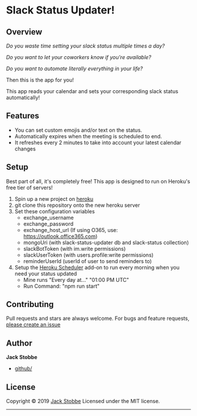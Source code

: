 # Slack Status Updater!

## Overview
_Do you waste time setting your slack status multiple times a day?_

_Do you want to let your coworkers know if you're available?_

_Do you want to automate literally everything in your life?_

Then this is the app for you!

This app reads your calendar and sets your corresponding slack status automatically!

## Features

- You can set custom emojis and/or text on the status.
- Automatically expires when the meeting is scheduled to end.
- It refreshes every 2 minutes to take into account your latest calendar changes

## Setup

Best part of all, it's completely free! This app is designed to run on Heroku's free tier of servers!

1) Spin up a new project on [heroku](https://devcenter.heroku.com/articles/free-dyno-hours)
2) git clone this repository onto the new heroku server
3) Set these configuration variables
    - exchange_username
    - exchange_password
    - exchange_host_url (If using O365, use: https://outlook.office365.com)
    - mongoUri (with slack-status-updater db and slack-status collection)
    - slackBotToken (with im.write permissions)
    - slackUserToken (with users.profile:write permissions)
    - reminderUserId (userId of user to send reminders to)
4) Setup the [Heroku Scheduler](https://elements.heroku.com/addons/scheduler) add-on to run every morning when you need your status updated
    - Mine runs "Every day at..." "01:00 PM UTC"
    - Run Command: "npm run start"

## Contributing

Pull requests and stars are always welcome. For bugs and feature requests, [please create an issue](https://github.com/jjstobbe/slack-status-updater/issues)

## Author

**Jack Stobbe**

* [github/](https://github.com/jjstobbe)

## License

Copyright © 2019 [Jack Stobbe](https://jjstobbe.github.io)
Licensed under the MIT license.

***

